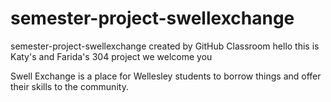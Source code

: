 # semester-project-swellexchange
semester-project-swellexchange created by GitHub Classroom
hello
this is Katy's and Farida's 304 project
we welcome you

Swell Exchange is a place for Wellesley students to borrow things and offer their skills to the community.

